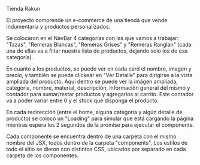 Tienda Rakun

El proyecto comprende un e-commerce de una tienda que vende indumentaria y productos personalizados.

Se colocaron en el NavBar 4 categorías con las que vamos a trabajar: "Tazas", "Remeras Blancas", "Remeras Grises" y "Remeras Ranglan" (cada una de ellas va a filtar nuestra lista de productos, dejando solo los de esa categoría).

En cuanto a los productos, se puede ver en cada card el nombre, imagen y precio, y también se puede clickear en "Ver Detalle" para dirigirse a la vista ampliada del producto. 
Aquí dentro se puede ver la imágen ampliada, categoria, nombre, material, descripción, información general del mismo y contador para sumar/restar productos y agregarlos al carrito. Este contador va a poder variar entre 0 y el stock que disponga el producto.

En cada redirección (entre el home, alguna categoría y algún detalle de producto) se colocó un "Loading" para simular que está cargando la página mientras espera los 2 segundos de la promise para ejecutar el componente.

Cada componente se encuentra dentro de una carpeta con el mismo nombre del JSX, todos dentro de la carpeta "components".
Los estilos de todo el sitio se dieron con distintos CSS, ubicados por separado en cada carpeta de los componentes.